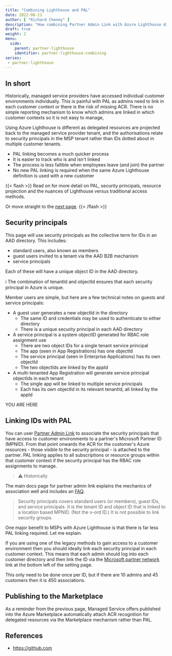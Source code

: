 ```yaml
---
title: "Combining Lighthouse and PAL"
date: 2022-08-11
author: [ "Richard Cheney" ]
description: "How combining Partner Admin Link with Azure Lighthouse differs to traditional access."
draft: true
weight: 2
menu:
  side:
    parent: partner-lighthouse
    identifier: partner-lighthouse-combining
series:
 - partner-lighthouse
---
```


## In short

Historically, managed service providers have accessed individual customer environments individually. This is painful with PAL as admins need to link in each customer context or there is the risk of missing ACR. There is no simple reporting mechanism to know which admins are linked in which customer contexts so it is not easy to manage,

Using Azure Lighthouse is different as delegated resources are projected back to the managed service provider tenant, and the authorisations relate to security principals in the MSP tenant rather than IDs dotted about in multiple customer tenants.

* PAL linking becomes a much quicker process
* It is easier to track who is and isn't linked
* The process is less fallible when employees leave (and join) the partner
* No new PAL linking is required when the same Azure Lighthouse definition is used with a new customer

{{< flash >}}
Read on for more detail on PAL, security principals, resource projection and the nuances of Lighthouse versus traditional access methods.

Or move straight to the [next page](../minimal).
{{< /flash >}}

## Security principals

This page will use security principals as the collective term for IDs in an AAD directory. This includes:

* standard users, also known as members
* guest users invited to a tenant via the AAD B2B mechanism
* service principals

Each of these will have a unique object ID in the AAD directory.

ℹ️ The combination of tenantId and objectId ensures that each security principal in Azure is unique.

Member users are simple, but here are a few technical notes on guests and service principals:

* A guest user generates a new objectId in the directory
  * The same ID and credentials may be used to authenticate to either directory
  * There is a unique security principal in each AAD directory
* A service principal is a system objectID generated for RBAC role assignment use
  * There are two object IDs for a single tenant service principal
  * The app (seen in App Registrations) has one objectId
  * The service principal (seen in Enterprise Applications) has its own objectId
  * The two objectIds are linked by the appId
* A multi-tenanted App Registration will generate service principal objectIds in each tenant
  * The single app will be linked to multiple service principals
  * Each has its own objectId in its relevant tenantId, all linked by the appId

YOU ARE HERE

## Linking IDs with PAL

You can user [Partner Admin Link](https://aka.ms/partneradminlink) to associate the security principals that have access to customer environments to a partner's Microsoft Partner ID (MPNID). From that point onwards the ACR for the customer's Azure resources - those visible to the security principal - is attached to the partner. PAL linking applies to all subscriptions or resource groups within that customer context if the security principal has the RBAC role assignments to manage.

> ⚠️ Historically

The main docs page for partner admin link explains the mechanics of association well and includes an [FAQ](https://docs.microsoft.com/azure/cost-management-billing/manage/link-partner-id#frequently-asked-questions).

> Security principals covers standard users (or members), guest IDs, and service principals. It is the tenant ID and object ID that is linked to a location based MPNID. (Not the v-ord ID.) It is not possible to link security groups.

One major benefit to MSPs with Azure Lighthouse is that there is far less PAL linking required. Let me explain.

If you are using one of the legacy methods to gain access to a customer environment then you should ideally link each security principal in each customer context. This means that each admin should log into each customer directory and then link the ID via the [Microsoft partner network](https://portal.azure.com/#view/Microsoft_Azure_Billing/ManagementPartnerBlade) link at the bottom left of the setting page.

This only need to be done once per ID, but if there are 10 admins and 45 customers then it is 450 associations.



## Publishing to the Marketplace

As a reminder from the previous page, Managed Service offers published into the Azure Marketplace automatically attach ACR recognition for delegated resources via the Marketplace mechanism rather than PAL.

## References

* <https://github.com>
